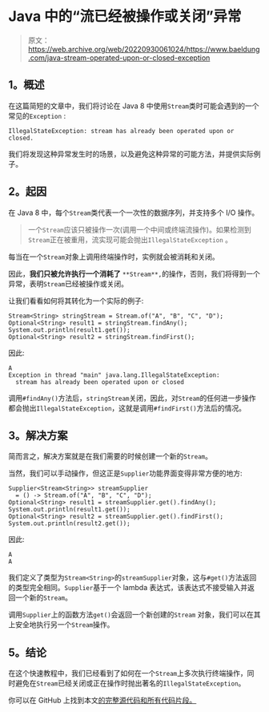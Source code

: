 # Java 中的“流已经被操作或关闭”异常

> 原文：<https://web.archive.org/web/20220930061024/https://www.baeldung.com/java-stream-operated-upon-or-closed-exception>

## 1。概述

在这篇简短的文章中，我们将讨论在 Java 8 中使用`Stream`类时可能会遇到的一个常见的`Exception` :

```
IllegalStateException: stream has already been operated upon or closed.
```

我们将发现这种异常发生时的场景，以及避免这种异常的可能方法，并提供实际例子。

## 2。起因

在 Java 8 中，每个`Stream`类代表一个一次性的数据序列，并支持多个 I/O 操作。

> 一个`Stream`应该只被操作一次(调用一个中间或终端流操作)。如果检测到`Stream`正在被重用，流实现可能会抛出`IllegalStateException` 。

每当在一个`Stream`对象上调用终端操作时，实例就会被消耗和关闭。

因此，**我们只被允许执行一个消耗了** `**Stream**,`的操作，否则，我们将得到一个异常，表明`Stream`已经被操作或关闭。

让我们看看如何将其转化为一个实际的例子:

```
Stream<String> stringStream = Stream.of("A", "B", "C", "D");
Optional<String> result1 = stringStream.findAny(); 
System.out.println(result1.get()); 
Optional<String> result2 = stringStream.findFirst();
```

因此:

```
A
Exception in thread "main" java.lang.IllegalStateException: 
  stream has already been operated upon or closed
```

调用`#findAny()`方法后，`stringStream`关闭，因此，对`Stream`的任何进一步操作都会抛出`IllegalStateException`，这就是调用`#findFirst()`方法后的情况。

## 3。解决方案

简而言之，解决方案就是在我们需要的时候创建一个新的`Stream`。

当然，我们可以手动操作，但这正是`Supplier`功能界面变得非常方便的地方:

```
Supplier<Stream<String>> streamSupplier 
  = () -> Stream.of("A", "B", "C", "D");
Optional<String> result1 = streamSupplier.get().findAny();
System.out.println(result1.get());
Optional<String> result2 = streamSupplier.get().findFirst();
System.out.println(result2.get());
```

因此:

```
A
A
```

我们定义了类型为`Stream<String>`的`streamSupplier`对象，这与`#get()`方法返回的类型完全相同。`Supplier`基于一个 lambda 表达式，该表达式不接受输入并返回一个新的`Stream`。

调用`Supplier`上的函数方法`get()`会返回一个新创建的`Stream` 对象，我们可以在其上安全地执行另一个`Stream`操作。

## 5。结论

在这个快速教程中，我们已经看到了如何在一个`Stream`上多次执行终端操作，同时避免在`Stream`已经关闭或正在操作时抛出著名的`IllegalStateException`。

你可以在 GitHub 上找到本文[的完整源代码和所有代码片段。](https://web.archive.org/web/20221012100327/https://github.com/eugenp/tutorials/tree/master/core-java-modules/core-java-streams)